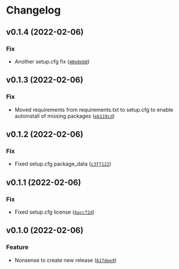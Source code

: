 # Changelog

<!--next-version-placeholder-->

## v0.1.4 (2022-02-06)
### Fix
* Another setup.cfg fix ([`40e8eb8`](https://github.com/oopnet/oopnet/commit/40e8eb81d6a87839029de4566861539cd6d067c6))

## v0.1.3 (2022-02-06)
### Fix
* Moved requirements from requirements.txt to setup.cfg to enable autoinstall of missing packages ([`eb119cd`](https://github.com/oopnet/oopnet/commit/eb119cd954d35f4ad49b1625651d3a2167e5c7a7))

## v0.1.2 (2022-02-06)
### Fix
* Fixed setup.cfg package_data ([`c3f7122`](https://github.com/oopnet/oopnet/commit/c3f71223641b51a31b4e6e9282436480190a598b))

## v0.1.1 (2022-02-06)
### Fix
* Fixed setup.cfg license ([`4accf2d`](https://github.com/oopnet/oopnet/commit/4accf2d1038e4755bb5ec64b97c082f23376f2eb))

## v0.1.0 (2022-02-06)
### Feature
* Nonsense to create new release ([`617dee9`](https://github.com/oopnet/oopnet/commit/617dee993de458a42b374bc61a3eee834f699beb))
